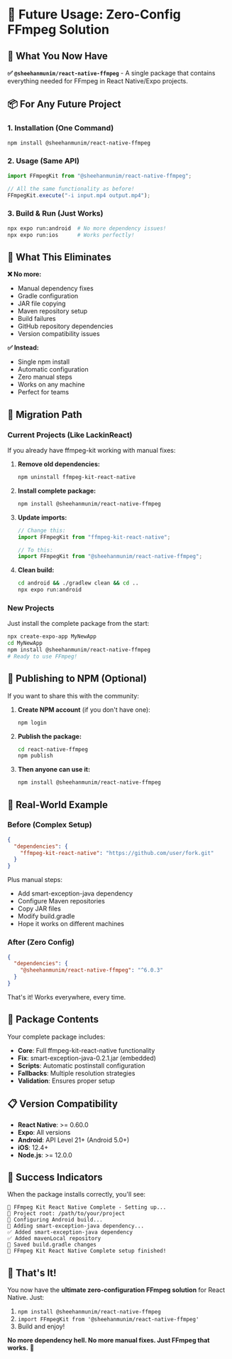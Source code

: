 # 🚀 Future Usage: Zero-Config FFmpeg Solution

## 🎯 What You Now Have

**✅ `@sheehanmunim/react-native-ffmpeg`** - A single package that contains everything needed for FFmpeg in React Native/Expo projects.

## 📦 For Any Future Project

### 1. Installation (One Command)

```bash
npm install @sheehanmunim/react-native-ffmpeg
```

### 2. Usage (Same API)

```javascript
import FFmpegKit from "@sheehanmunim/react-native-ffmpeg";

// All the same functionality as before!
FFmpegKit.execute("-i input.mp4 output.mp4");
```

### 3. Build & Run (Just Works)

```bash
npx expo run:android  # No more dependency issues!
npx expo run:ios      # Works perfectly!
```

## 🎉 What This Eliminates

**❌ No more:**

- Manual dependency fixes
- Gradle configuration
- JAR file copying
- Maven repository setup
- Build failures
- GitHub repository dependencies
- Version compatibility issues

**✅ Instead:**

- Single npm install
- Automatic configuration
- Zero manual steps
- Works on any machine
- Perfect for teams

## 🔄 Migration Path

### Current Projects (Like LackinReact)

If you already have ffmpeg-kit working with manual fixes:

1. **Remove old dependencies:**

   ```bash
   npm uninstall ffmpeg-kit-react-native
   ```

2. **Install complete package:**

   ```bash
   npm install @sheehanmunim/react-native-ffmpeg
   ```

3. **Update imports:**

   ```javascript
   // Change this:
   import FFmpegKit from "ffmpeg-kit-react-native";

   // To this:
   import FFmpegKit from "@sheehanmunim/react-native-ffmpeg";
   ```

4. **Clean build:**
   ```bash
   cd android && ./gradlew clean && cd ..
   npx expo run:android
   ```

### New Projects

Just install the complete package from the start:

```bash
npx create-expo-app MyNewApp
cd MyNewApp
npm install @sheehanmunim/react-native-ffmpeg
# Ready to use FFmpeg!
```

## 📂 Publishing to NPM (Optional)

If you want to share this with the community:

1. **Create NPM account** (if you don't have one):

   ```bash
   npm login
   ```

2. **Publish the package:**

   ```bash
   cd react-native-ffmpeg
   npm publish
   ```

3. **Then anyone can use it:**
   ```bash
   npm install @sheehanmunim/react-native-ffmpeg
   ```

## 🎯 Real-World Example

### Before (Complex Setup)

```json
{
  "dependencies": {
    "ffmpeg-kit-react-native": "https://github.com/user/fork.git"
  }
}
```

Plus manual steps:

- Add smart-exception-java dependency
- Configure Maven repositories
- Copy JAR files
- Modify build.gradle
- Hope it works on different machines

### After (Zero Config)

```json
{
  "dependencies": {
    "@sheehanmunim/react-native-ffmpeg": "^6.0.3"
  }
}
```

That's it! Works everywhere, every time.

## 🔧 Package Contents

Your complete package includes:

- **Core**: Full ffmpeg-kit-react-native functionality
- **Fix**: smart-exception-java-0.2.1.jar (embedded)
- **Scripts**: Automatic postinstall configuration
- **Fallbacks**: Multiple resolution strategies
- **Validation**: Ensures proper setup

## 📋 Version Compatibility

- **React Native**: >= 0.60.0
- **Expo**: All versions
- **Android**: API Level 21+ (Android 5.0+)
- **iOS**: 12.4+
- **Node.js**: >= 12.0.0

## 🎯 Success Indicators

When the package installs correctly, you'll see:

```
🚀 FFmpeg Kit React Native Complete - Setting up...
📁 Project root: /path/to/your/project
🔧 Configuring Android build...
📝 Adding smart-exception-java dependency...
✅ Added smart-exception-java dependency
✅ Added mavenLocal repository
💾 Saved build.gradle changes
🎉 FFmpeg Kit React Native Complete setup finished!
```

## 🚀 That's It!

You now have the **ultimate zero-configuration FFmpeg solution** for React Native. Just:

1. `npm install @sheehanmunim/react-native-ffmpeg`
2. `import FFmpegKit from '@sheehanmunim/react-native-ffmpeg'`
3. Build and enjoy!

**No more dependency hell. No more manual fixes. Just FFmpeg that works.** 🎉
